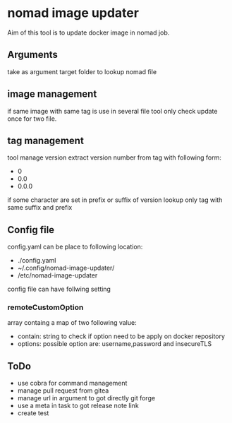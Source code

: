 # nomad image updater

Aim of this tool is to update docker image in nomad job.

## Arguments

take as argument target folder to lookup nomad file

## image management

if same image with same tag is use in several file tool only check update once for two file.

## tag management

tool manage version extract version number from tag with following form:

- 0
- 0.0
- 0.0.0

if some character are set in prefix or suffix of version lookup only tag with same suffix and prefix

## Config file

config.yaml can be place to following location:

- ./config.yaml
- ~/.config/nomad-image-updater/
- /etc/nomad-image-updater

config file can have follwing setting

### remoteCustomOption

array containg a map of two following value:

- contain: string to check if option need to be apply on docker repository
- options: possible option are: username,password and insecureTLS

## ToDo

- use cobra for command management
- manage pull request from gitea 
- manage url in argument to got directly git forge
- use a meta in task to got release note link
- create test
